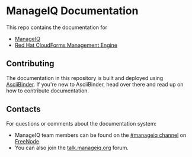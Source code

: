 # ManageIQ Documentation

This repo contains the documentation for

* [ManageIQ](http://manageiq.org/)
* [Red Hat CloudForms Management Engine](http://www.redhat.com/en/technologies/cloud-computing/cloudforms/)

## Contributing

The documentation in this repository is built and deployed using [AsciiBinder](http://asciibinder.org).  If you're new to AsciiBinder, head over there and read up on how to contribute documentation.

## Contacts

For questions or comments about the documentation system:

* ManageIQ team members can be found on the [#manageiq channel](http://manageiq.org/community/irc/) on [FreeNode](http://www.freenode.net/).
* You can also join the [talk.manageiq.org](http://talk.manageiq.org) forum.
